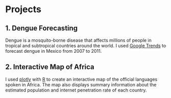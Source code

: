 # Projects

## 1. Dengue Forecasting
Dengue is a mosquito-borne disease that affects millions of people in tropical and subtropical countries around the world. I used [Google Trends](https://trends.google.com/trends/) to forecast dengue in Mexico from 2007 to 2011.

## 2. Interactive Map of Africa 
I used [plotly](https://plot.ly/) with [R](https://www.r-project.org/) to create an interactive map of the official languages spoken in Africa. The map also displays summary information about the estimated population and internet penetration rate of each country. 
